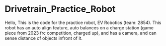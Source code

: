 # Drivetrain_Practice_Robot
Hello, This is the code for the practice robot, EV Robotics (team: 2854). 
This robot has an auto align feature, auto balances on a charge station (game piece from 2023 frc competition, charged up), and has a camera, and can sense distance of objects infront of it.

